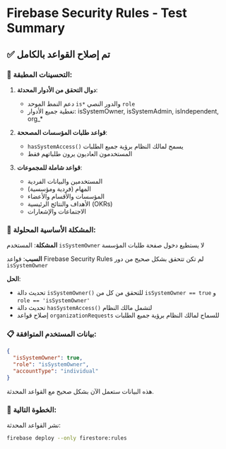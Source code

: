 # Firebase Security Rules - Test Summary

## ✅ تم إصلاح القواعد بالكامل

### 🔧 التحسينات المطبقة:

1. **دوال التحقق من الأدوار المحدثة**:
   - دعم النمط الموحد `is*` والدور النصي `role`
   - تغطية جميع الأدوار: isSystemOwner, isSystemAdmin, isIndependent, org_*

2. **قواعد طلبات المؤسسات المصححة**:
   - `hasSystemAccess()` يسمح لمالك النظام برؤية جميع الطلبات
   - المستخدمون العاديون يرون طلباتهم فقط

3. **قواعد شاملة للمجموعات**:
   - المستخدمين والبيانات الفردية
   - المهام (فردية ومؤسسية)
   - المؤسسات والأقسام والأعضاء
   - الأهداف والنتائج الرئيسية (OKRs)
   - الاجتماعات والإشعارات

### 🎯 المشكلة الأساسية المحلولة:

**المشكلة**: المستخدم `isSystemOwner` لا يستطيع دخول صفحة طلبات المؤسسة

**السبب**: قواعد Firebase Security Rules لم تكن تتحقق بشكل صحيح من دور `isSystemOwner`

**الحل**: 
- تحديث دالة `isSystemOwner()` للتحقق من كل من `isSystemOwner == true` و `role == 'isSystemOwner'`
- تحديث دالة `hasSystemAccess()` لتشمل مالك النظام
- إصلاح قواعد `organizationRequests` للسماح لمالك النظام برؤية جميع الطلبات

### 📋 بيانات المستخدم المتوافقة:

```json
{
  "isSystemOwner": true,
  "role": "isSystemOwner", 
  "accountType": "individual"
}
```

هذه البيانات ستعمل الآن بشكل صحيح مع القواعد المحدثة.

### 🚀 الخطوة التالية:

نشر القواعد المحدثة:
```bash
firebase deploy --only firestore:rules
```
